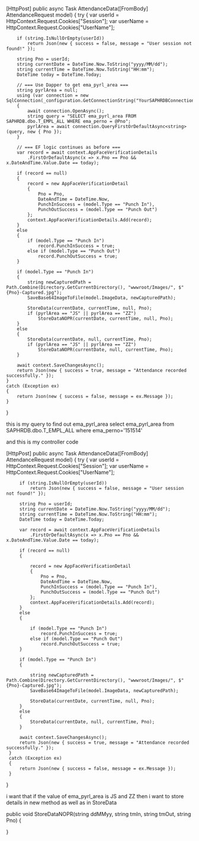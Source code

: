 [HttpPost]
public async Task<IActionResult> AttendanceData([FromBody] AttendanceRequest model)
{
    try
    {
        var userId = HttpContext.Request.Cookies["Session"];
        var userName = HttpContext.Request.Cookies["UserName"];

        if (string.IsNullOrEmpty(userId))
            return Json(new { success = false, message = "User session not found!" });

        string Pno = userId;
        string currentDate = DateTime.Now.ToString("yyyy/MM/dd");
        string currentTime = DateTime.Now.ToString("HH:mm");
        DateTime today = DateTime.Today;

        // === Use Dapper to get ema_pyrl_area ===
        string pyrlArea = null;
        using (var connection = new SqlConnection(_configuration.GetConnectionString("YourSAPHRDBConnection")))
        {
            await connection.OpenAsync();
            string query = "SELECT ema_pyrl_area FROM SAPHRDB.dbo.T_EMPL_ALL WHERE ema_perno = @Pno";
            pyrlArea = await connection.QueryFirstOrDefaultAsync<string>(query, new { Pno });
        }

        // === EF logic continues as before ===
        var record = await context.AppFaceVerificationDetails
            .FirstOrDefaultAsync(x => x.Pno == Pno && x.DateAndTime.Value.Date == today);

        if (record == null)
        {
            record = new AppFaceVerificationDetail
            {
                Pno = Pno,
                DateAndTime = DateTime.Now,
                PunchInSuccess = (model.Type == "Punch In"),
                PunchOutSuccess = (model.Type == "Punch Out")
            };
            context.AppFaceVerificationDetails.Add(record);
        }
        else
        {
            if (model.Type == "Punch In")
                record.PunchInSuccess = true;
            else if (model.Type == "Punch Out")
                record.PunchOutSuccess = true;
        }

        if (model.Type == "Punch In")
        {
            string newCapturedPath = Path.Combine(Directory.GetCurrentDirectory(), "wwwroot/Images/", $"{Pno}-Captured.jpg");
            SaveBase64ImageToFile(model.ImageData, newCapturedPath);

            StoreData(currentDate, currentTime, null, Pno);
            if (pyrlArea == "JS" || pyrlArea == "ZZ")
                StoreDataNOPR(currentDate, currentTime, null, Pno);
        }
        else
        {
            StoreData(currentDate, null, currentTime, Pno);
            if (pyrlArea == "JS" || pyrlArea == "ZZ")
                StoreDataNOPR(currentDate, null, currentTime, Pno);
        }

        await context.SaveChangesAsync();
        return Json(new { success = true, message = "Attendance recorded successfully." });
    }
    catch (Exception ex)
    {
        return Json(new { success = false, message = ex.Message });
    }
}



this is my query to find out ema_pyrl_area 
select ema_pyrl_area from SAPHRDB.dbo.T_EMPL_ALL where ema_perno='151514'


and this is my controller code

 [HttpPost]
 public async Task<IActionResult> AttendanceData([FromBody] AttendanceRequest model)
 {
     try
     {
         var userId = HttpContext.Request.Cookies["Session"];
         var userName = HttpContext.Request.Cookies["UserName"];

         if (string.IsNullOrEmpty(userId))
             return Json(new { success = false, message = "User session not found!" });

         string Pno = userId;
         string currentDate = DateTime.Now.ToString("yyyy/MM/dd");
         string currentTime = DateTime.Now.ToString("HH:mm");
         DateTime today = DateTime.Today;

         var record = await context.AppFaceVerificationDetails
             .FirstOrDefaultAsync(x => x.Pno == Pno && x.DateAndTime.Value.Date == today);

         if (record == null)
         {
            
             record = new AppFaceVerificationDetail
             {
                 Pno = Pno,
                 DateAndTime = DateTime.Now,
                 PunchInSuccess = (model.Type == "Punch In"),
                 PunchOutSuccess = (model.Type == "Punch Out")
             };
             context.AppFaceVerificationDetails.Add(record);
         }
         else
         {
             
             if (model.Type == "Punch In")
                 record.PunchInSuccess = true;
             else if (model.Type == "Punch Out")
                 record.PunchOutSuccess = true;
         }

         if (model.Type == "Punch In")
         {
             
             string newCapturedPath = Path.Combine(Directory.GetCurrentDirectory(), "wwwroot/Images/", $"{Pno}-Captured.jpg");
             SaveBase64ImageToFile(model.ImageData, newCapturedPath);

             StoreData(currentDate, currentTime, null, Pno); 
         }
         else
         {
             StoreData(currentDate, null, currentTime, Pno); 
         }

         await context.SaveChangesAsync();
         return Json(new { success = true, message = "Attendance recorded successfully." });
     }
     catch (Exception ex)
     {
         return Json(new { success = false, message = ex.Message });
     }
 }

i want that if the value of ema_pyrl_area is JS and ZZ then i want to store details in new method as well as in StoreData

public void StoreDataNOPR(string ddMMyy, string tmIn, string tmOut, string Pno)
{

}
